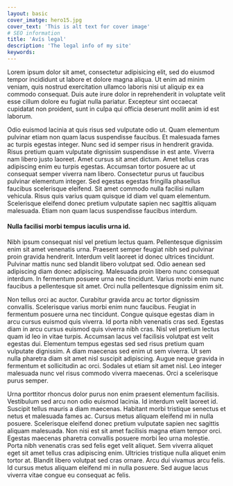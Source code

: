 ```yaml
---
layout: basic
cover_imatge: hero15.jpg
cover_text: 'This is alt text for cover image'
# SEO information
title: 'Avís legal'
description: 'The legal info of my site'
keywords:
---
```


Lorem ipsum dolor sit amet, consectetur adipisicing elit, sed do eiusmod tempor incididunt ut labore et dolore magna aliqua. Ut enim ad minim veniam, quis nostrud exercitation ullamco laboris nisi ut aliquip ex ea commodo consequat. Duis aute irure dolor in reprehenderit in voluptate velit esse cillum dolore eu fugiat nulla pariatur. Excepteur sint occaecat cupidatat non proident, sunt in culpa qui officia deserunt mollit anim id est laborum.

Odio euismod lacinia at quis risus sed vulputate odio ut. Quam elementum pulvinar etiam non quam lacus suspendisse faucibus. Et malesuada fames ac turpis egestas integer. Nunc sed id semper risus in hendrerit gravida. Risus pretium quam vulputate dignissim suspendisse in est ante. Viverra nam libero justo laoreet. Amet cursus sit amet dictum. Amet tellus cras adipiscing enim eu turpis egestas. Accumsan tortor posuere ac ut consequat semper viverra nam libero. Consectetur purus ut faucibus pulvinar elementum integer. Sed egestas egestas fringilla phasellus faucibus scelerisque eleifend. Sit amet commodo nulla facilisi nullam vehicula. Risus quis varius quam quisque id diam vel quam elementum. Scelerisque eleifend donec pretium vulputate sapien nec sagittis aliquam malesuada. Etiam non quam lacus suspendisse faucibus interdum.

#### Nulla facilisi morbi tempus iaculis urna id.

Nibh ipsum consequat nisl vel pretium lectus quam. Pellentesque dignissim enim sit amet venenatis urna. Praesent semper feugiat nibh sed pulvinar proin gravida hendrerit. Interdum velit laoreet id donec ultrices tincidunt. Pulvinar mattis nunc sed blandit libero volutpat sed. Odio aenean sed adipiscing diam donec adipiscing. Malesuada proin libero nunc consequat interdum. In fermentum posuere urna nec tincidunt. Varius morbi enim nunc faucibus a pellentesque sit amet. Orci nulla pellentesque dignissim enim sit.

Non tellus orci ac auctor. Curabitur gravida arcu ac tortor dignissim convallis. Scelerisque varius morbi enim nunc faucibus. Feugiat in fermentum posuere urna nec tincidunt. Congue quisque egestas diam in arcu cursus euismod quis viverra. Id porta nibh venenatis cras sed. Egestas diam in arcu cursus euismod quis viverra nibh cras. Nisl vel pretium lectus quam id leo in vitae turpis. Accumsan lacus vel facilisis volutpat est velit egestas dui. Elementum tempus egestas sed sed risus pretium quam vulputate dignissim. A diam maecenas sed enim ut sem viverra. Ut sem nulla pharetra diam sit amet nisl suscipit adipiscing. Augue neque gravida in fermentum et sollicitudin ac orci. Sodales ut etiam sit amet nisl. Leo integer malesuada nunc vel risus commodo viverra maecenas. Orci a scelerisque purus semper.

Urna porttitor rhoncus dolor purus non enim praesent elementum facilisis. Vestibulum sed arcu non odio euismod lacinia. Id interdum velit laoreet id. Suscipit tellus mauris a diam maecenas. Habitant morbi tristique senectus et netus et malesuada fames ac. Cursus metus aliquam eleifend mi in nulla posuere. Scelerisque eleifend donec pretium vulputate sapien nec sagittis aliquam malesuada. Non nisi est sit amet facilisis magna etiam tempor orci. Egestas maecenas pharetra convallis posuere morbi leo urna molestie. Porta nibh venenatis cras sed felis eget velit aliquet. Sem viverra aliquet eget sit amet tellus cras adipiscing enim. Ultricies tristique nulla aliquet enim tortor at. Blandit libero volutpat sed cras ornare. Arcu dui vivamus arcu felis. Id cursus metus aliquam eleifend mi in nulla posuere. Sed augue lacus viverra vitae congue eu consequat ac felis.
